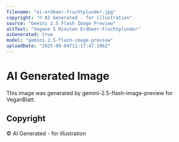 ```yaml
---
filename: "ai-erdbeer-fruchtplunder.jpg"
copyright: "© AI Generated - for illustration"
source: "Gemini 2.5 Flash Image Preview"
altText: "Vegane 5 Minuten Erdbeer-Fruchtplunder"
aiGenerated: true
model: "gemini-2.5-flash-image-preview"
uploadDate: "2025-09-04T11:17:47.106Z"
---
```


# AI Generated Image

This image was generated by gemini-2.5-flash-image-preview for VeganBlatt.

## Copyright
© AI Generated - for illustration
